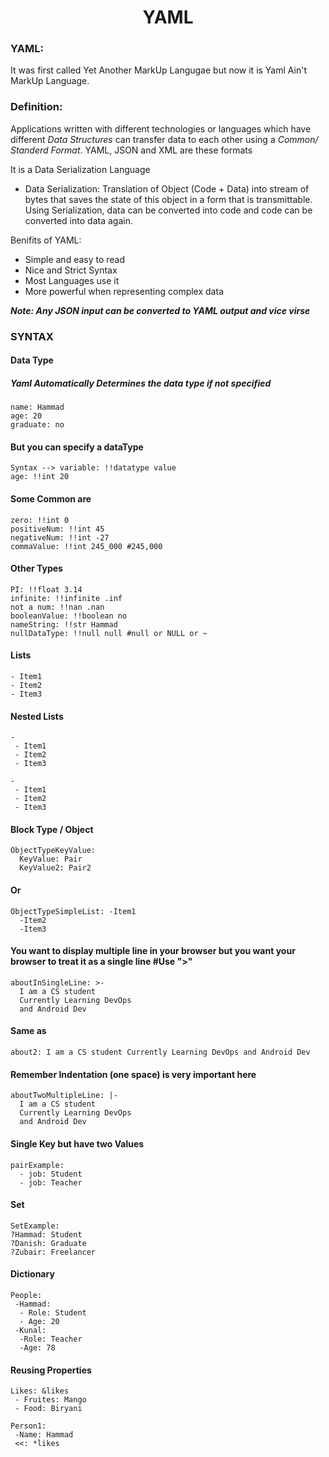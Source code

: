 <h1 align="center"> YAML </h1>

### YAML: 
It was first called Yet Another MarkUp Langugae but now it is Yaml Ain't MarkUp Language.
### Definition:
Applications written with different technologies or languages which have different *Data Structures* can transfer data to each other using a *Common/ Standerd Format*. YAML, JSON and XML are these formats

It is a Data Serialization Language
 - Data Serialization:
Translation of Object (Code + Data) into stream of bytes that saves the state of this object in a form that is transmittable. Using Serialization, data can be converted into code and code can be converted into data again.

Benifits of YAML:
- Simple and easy to read
- Nice and Strict Syntax
- Most Languages use it
- More powerful when representing complex data

***Note: Any JSON input can be converted to YAML output and vice virse***

### SYNTAX
	
#### Data Type
##### Yaml Automatically Determines the data type if not specified

```
name: Hammad
age: 20
graduate: no
```

#### But you can specify a dataType
```
Syntax --> variable: !!datatype value
age: !!int 20
```

#### Some Common are
```
zero: !!int 0
positiveNum: !!int 45
negativeNum: !!int -27
commaValue: !!int 245_000 #245,000
```

#### Other Types
```
PI: !!float 3.14
infinite: !!infinite .inf
not a num: !!nan .nan
booleanValue: !!boolean no
nameString: !!str Hammad
nullDataType: !!null null #null or NULL or ~
```

#### Lists
```
- Item1
- Item2
- Item3
```

#### Nested Lists
```
-
 - Item1
 - Item2
 - Item3

-
 - Item1
 - Item2
 - Item3
```

#### Block Type / Object
```
ObjectTypeKeyValue:
  KeyValue: Pair
  KeyValue2: Pair2
```

#### Or

```
ObjectTypeSimpleList: -Item1
  -Item2
  -Item3
```

#### You want to display multiple line in your browser but you want your browser to treat it as a single line #Use ">"
```
aboutInSingleLine: >-
  I am a CS student
  Currently Learning DevOps
  and Android Dev
```

#### Same as
```
about2: I am a CS student Currently Learning DevOps and Android Dev
```

#### Remember Indentation (one space) is very important here
```
aboutTwoMultipleLine: |-
  I am a CS student
  Currently Learning DevOps
  and Android Dev
```

#### Single Key but have two Values
```
pairExample: 
  - job: Student
  - job: Teacher
```

#### Set
```
SetExample:
?Hammad: Student
?Danish: Graduate
?Zubair: Freelancer
```

#### Dictionary
```
People:
 -Hammad:
  - Role: Student
  - Age: 20
 -Kunal:
  -Role: Teacher
  -Age: 78 
```

#### Reusing Properties
```
Likes: &likes
 - Fruites: Mango
 - Food: Biryani

Person1:
 -Name: Hammad
 <<: *likes
```
